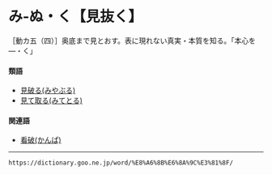 # み‐ぬ・く【見抜く】

［動カ五（四）］奥底まで見とおす。表に現れない真実・本質を知る。「本心を―・く」

#### 類語

-   [見破る(みやぶる)](https://dictionary.goo.ne.jp/word/%E8%A6%8B%E7%A0%B4%E3%82%8B/#jn-213720)
-   [見て取る(みてとる)](https://dictionary.goo.ne.jp/word/%E8%A6%8B%E3%81%A6%E5%8F%96%E3%82%8B/#jn-212599)

#### 関連語

-   [看破(かんぱ)](https://dictionary.goo.ne.jp/word/%E7%9C%8B%E7%A0%B4/#jn-49451)

---
`https://dictionary.goo.ne.jp/word/%E8%A6%8B%E6%8A%9C%E3%81%8F/`